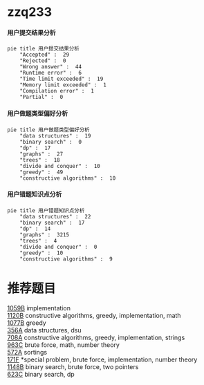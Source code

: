 # zzq233

<!-- tabs:start -->



#### **用户提交结果分析**

```mermaid
pie title 用户提交结果分析
    "Accepted" :  29
    "Rejected" :  0
    "Wrong answer" :  44
    "Runtime error" :  6
    "Time limit exceeded" :  19
    "Memory limit exceeded" :  1
    "Compilation error" :  1
    "Partial" :  0
```

#### **用户做题类型偏好分析**

```mermaid
pie title 用户做题类型偏好分析
    "data structures" :  19
    "binary search" :  0
    "dp" :  17
    "graphs" :  27
    "trees" :  18
    "divide and conquer" :  10
    "greedy" :  49
    "constructive algorithms" :  10
```
#### **用户错题知识点分析**

```mermaid
pie title 用户错题知识点分析
    "data structures" :  22
    "binary search" :  17
    "dp" :  14
    "graphs" :  3215
    "trees" :  4
    "divide and conquer" :  0
    "greedy" :  10
    "constructive algorithms" :  9
```



<!-- tabs:end -->
# 推荐题目
[1059B](https://codeforces.com/contest/1059/problem/B)		implementation		  
[1120B](https://codeforces.com/contest/1120/problem/B)		constructive algorithms,
                        greedy,
                        implementation,
                        math		  
[1077B](https://codeforces.com/contest/1077/problem/B)		greedy		  
[356A](https://codeforces.com/contest/356/problem/A)		data structures,
                        dsu		  
[708A](https://codeforces.com/contest/708/problem/A)		constructive algorithms,
                        greedy,
                        implementation,
                        strings		  
[963C](https://codeforces.com/contest/963/problem/C)		brute force,
                        math,
                        number theory		  
[572A](https://codeforces.com/contest/572/problem/A)		sortings		  
[171F](https://codeforces.com/contest/171/problem/F)		*special problem,
                        brute force,
                        implementation,
                        number theory		  
[1148B](https://codeforces.com/contest/1148/problem/B)		binary search,
                        brute force,
                        two pointers		  
[623C](https://codeforces.com/contest/623/problem/C)		binary search,
                        dp		  
